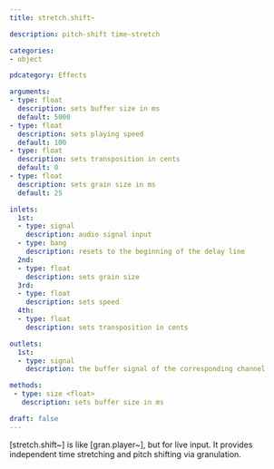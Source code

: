 ```yaml
---
title: stretch.shift~

description: pitch-shift time-stretch

categories:
- object

pdcategory: Effects

arguments:
- type: float
  description: sets buffer size in ms
  default: 5000
- type: float
  description: sets playing speed
  default: 100
- type: float
  description: sets transposition in cents
  default: 0
- type: float
  description: sets grain size in ms
  default: 25

inlets:
  1st:
  - type: signal
    description: audio signal input
  - type: bang
    description: resets to the beginning of the delay line
  2nd:
  - type: float
    description: sets grain size
  3rd:
  - type: float
    description: sets speed
  4th:
  - type: float
    description: sets transposition in cents

outlets:
  1st:
  - type: signal
    description: the buffer signal of the corresponding channel

methods:
 - type: size <float>
   description: sets buffer size in ms

draft: false
---
```


[stretch.shift~] is like [gran.player~], but for live input. It provides independent time stretching and pitch shifting via granulation.
